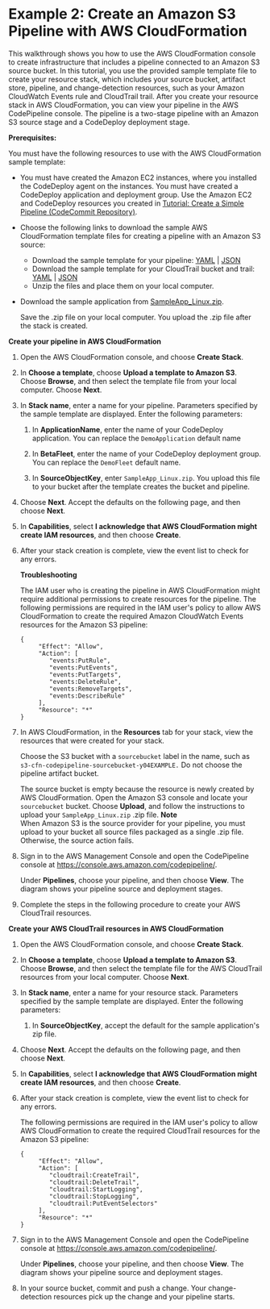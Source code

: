 # Example 2: Create an Amazon S3 Pipeline with AWS CloudFormation<a name="tutorials-cloudformation-s3"></a>

This walkthrough shows you how to use the AWS CloudFormation console to create infrastructure that includes a pipeline connected to an Amazon S3 source bucket\. In this tutorial, you use the provided sample template file to create your resource stack, which includes your source bucket, artifact store, pipeline, and change\-detection resources, such as your Amazon CloudWatch Events rule and CloudTrail trail\. After you create your resource stack in AWS CloudFormation, you can view your pipeline in the AWS CodePipeline console\. The pipeline is a two\-stage pipeline with an Amazon S3 source stage and a CodeDeploy deployment stage\.

**Prerequisites:**

You must have the following resources to use with the AWS CloudFormation sample template:
+ You must have created the Amazon EC2 instances, where you installed the CodeDeploy agent on the instances\. You must have created a CodeDeploy application and deployment group\. Use the Amazon EC2 and CodeDeploy resources you created in [Tutorial: Create a Simple Pipeline \(CodeCommit Repository\)](tutorials-simple-codecommit.md)\.
+ Choose the following links to download the sample AWS CloudFormation template files for creating a pipeline with an Amazon S3 source: 
  + Download the sample template for your pipeline: [YAML](samples/codepipeline-s3-events-yaml.zip) \| [JSON](samples/codepipeline-s3-events-json.zip)
  + Download the sample template for your CloudTrail bucket and trail: [YAML](samples/codepipeline-s3-cloudtrail-yaml.zip) \| [JSON](samples/codepipeline-s3-cloudtrail-json.zip)
  + Unzip the files and place them on your local computer\.
+ Download the sample application from [SampleApp\_Linux\.zip](samples/SampleApp_Linux.zip)\.

  Save the \.zip file on your local computer\. You upload the \.zip file after the stack is created\.

**Create your pipeline in AWS CloudFormation**

1. Open the AWS CloudFormation console, and choose **Create Stack**\.

1. In **Choose a template**, choose **Upload a template to Amazon S3**\. Choose **Browse**, and then select the template file from your local computer\. Choose **Next**\.

1. In **Stack name**, enter a name for your pipeline\. Parameters specified by the sample template are displayed\. Enter the following parameters: 

   1. In **ApplicationName**, enter the name of your CodeDeploy application\. You can replace the `DemoApplication` default name

   1. In **BetaFleet**, enter the name of your CodeDeploy deployment group\. You can replace the `DemoFleet` default name\.

   1. In **SourceObjectKey**, enter `SampleApp_Linux.zip`\. You upload this file to your bucket after the template creates the bucket and pipeline\.

1. Choose **Next**\. Accept the defaults on the following page, and then choose **Next**\.

1. In **Capabilities**, select **I acknowledge that AWS CloudFormation might create IAM resources**, and then choose **Create**\.

1. After your stack creation is complete, view the event list to check for any errors\.

   **Troubleshooting**

   The IAM user who is creating the pipeline in AWS CloudFormation might require additional permissions to create resources for the pipeline\. The following permissions are required in the IAM user's policy to allow AWS CloudFormation to create the required Amazon CloudWatch Events resources for the Amazon S3 pipeline:

   ```
   {
        "Effect": "Allow",
        "Action": [
           "events:PutRule",
           "events:PutEvents",
           "events:PutTargets",
           "events:DeleteRule",
           "events:RemoveTargets",
           "events:DescribeRule"
        ],
        "Resource": "*"
   }
   ```

1. In AWS CloudFormation, in the **Resources** tab for your stack, view the resources that were created for your stack\. 

   Choose the S3 bucket with a `sourcebucket` label in the name, such as `s3-cfn-codepipeline-sourcebucket-y04EXAMPLE.` Do not choose the pipeline artifact bucket\.

   The source bucket is empty because the resource is newly created by AWS CloudFormation\. Open the Amazon S3 console and locate your `sourcebucket` bucket\. Choose **Upload**, and follow the instructions to upload your `SampleApp_Linux.zip` \.zip file\.
**Note**  
When Amazon S3 is the source provider for your pipeline, you must upload to your bucket all source files packaged as a single \.zip file\. Otherwise, the source action fails\.

1. Sign in to the AWS Management Console and open the CodePipeline console at [https://console\.aws\.amazon\.com/codepipeline/](https://console.aws.amazon.com/codepipeline/)\.

   Under **Pipelines**, choose your pipeline, and then choose **View**\. The diagram shows your pipeline source and deployment stages\.

1. Complete the steps in the following procedure to create your AWS CloudTrail resources\.

**Create your AWS CloudTrail resources in AWS CloudFormation**

1. Open the AWS CloudFormation console, and choose **Create Stack**\.

1. In **Choose a template**, choose **Upload a template to Amazon S3**\. Choose **Browse**, and then select the template file for the AWS CloudTrail resources from your local computer\. Choose **Next**\.

1. In **Stack name**, enter a name for your resource stack\. Parameters specified by the sample template are displayed\. Enter the following parameters: 

   1. In **SourceObjectKey**, accept the default for the sample application's zip file\.

1. Choose **Next**\. Accept the defaults on the following page, and then choose **Next**\.

1. In **Capabilities**, select **I acknowledge that AWS CloudFormation might create IAM resources**, and then choose **Create**\.

1. After your stack creation is complete, view the event list to check for any errors\.

   The following permissions are required in the IAM user's policy to allow AWS CloudFormation to create the required CloudTrail resources for the Amazon S3 pipeline:

   ```
   {
        "Effect": "Allow",
        "Action": [
           "cloudtrail:CreateTrail",
           "cloudtrail:DeleteTrail",
           "cloudtrail:StartLogging",
           "cloudtrail:StopLogging",
           "cloudtrail:PutEventSelectors"
        ],
        "Resource": "*"
   }
   ```

1. Sign in to the AWS Management Console and open the CodePipeline console at [https://console\.aws\.amazon\.com/codepipeline/](https://console.aws.amazon.com/codepipeline/)\.

   Under **Pipelines**, choose your pipeline, and then choose **View**\. The diagram shows your pipeline source and deployment stages\.

1. In your source bucket, commit and push a change\. Your change\-detection resources pick up the change and your pipeline starts\.